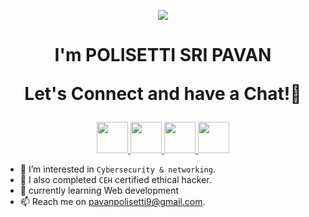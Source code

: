 



<p align="center">
  <img src="https://capsule-render.vercel.app/api?type=waving&color=gradient&text=Hello!&height=100&section=header"/>
</p>

<h1 align="center">
I'm POLISETTI SRI PAVAN
  
Let's Connect and have a Chat!💬
</h1>

<p align="center">

<a href="https://www.linkedin.com/in/pavan-polisetti">
  <img height="50" src="https://user-images.githubusercontent.com/46517096/166973395-19676cd8-f8ec-4abf-83ff-da8243505b82.png"/>
</a>

<a href="https://medium.com/pavan-polisetti">
  <img height="50" src="https://user-images.githubusercontent.com/46517096/166973962-d05d145a-b6a0-4643-bd3d-5ac845679367.png"/>
</a>

<a href="https://medium.com/pavan-polisetti">
  <img height="50" src="[https://user-images.githubusercontent.com/46517096/166973962-d05d145a-b6a0-4643-bd3d-5ac845679367.png"/>
</a>

<a href="https://www.instagram.com/pavan-polisetti">
  <img height="50" src="https://user-images.githubusercontent.com/46517096/166974368-9798f39f-1f46-499c-b14e-81f0a3f83a06.png"/>
</a>
</p>


- 👀 I’m interested in `Cybersecurity & networking`.
- 🌱 I also completed `CEH` certified ethical hacker.
- 👀 currently learning Web development
- 📫 Reach me on pavanpolisetti9@gmail.com.
